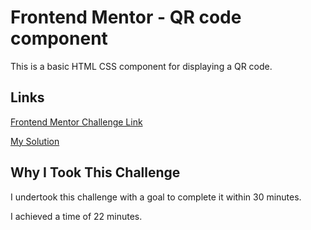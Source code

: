 # Frontend Mentor - QR code component

This is a basic HTML CSS component for displaying a QR code. 

## Links
[Frontend Mentor Challenge Link](https://www.frontendmentor.io/challenges/qr-code-component-iux_sIO_H)

[My Solution](https://jacobmarshall0.github.io/FrontendMentor/qr-code-component-main)


## Why I Took This Challenge
I undertook this challenge with a goal to complete it within 30 minutes. 

I achieved a time of 22 minutes.
